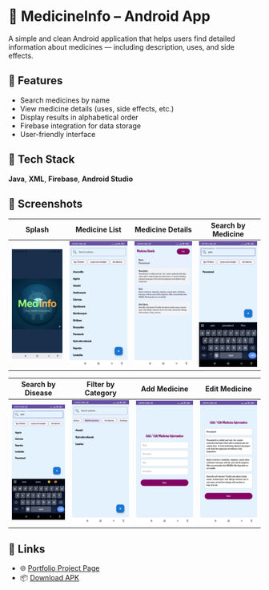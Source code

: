 # 💊 MedicineInfo – Android App

A simple and clean Android application that helps users find detailed information about medicines — including description, uses, and side effects.

## 🚀 Features
- Search medicines by name
- View medicine details (uses, side effects, etc.)
- Display results in alphabetical order
- Firebase integration for data storage
- User-friendly interface

## 🧰 Tech Stack
**Java**, **XML**, **Firebase**, **Android Studio**

## 📱 Screenshots
| Splash | Medicine List | Medicine Details | Search by Medicine |
|------|--------|----------|-------|
| ![](screenshots/splash.jpg) | ![](screenshots/list.jpg) | ![](screenshots/details.jpg) | ![](screenshots/search.jpg) |

| Search by Disease | Filter by Category | Add Medicine | Edit Medicine |
|--------|------|------|------|
| ![](screenshots/search1.jpg) | ![](screenshots/category.jpg) | ![](screenshots/add.jpg) | ![](screenshots/edit.jpg) |

## 🔗 Links
- 🌐 [Portfolio Project Page](https://iamcrk.me/#medicineinfo)
- 📦 [Download APK](https://drive.google.com/file/d/1yRlc9uvmJddToroFQoUxPw5gEY2tPoS0/view?usp=drive_link)
